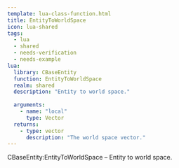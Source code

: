 ```yaml
---
template: lua-class-function.html
title: EntityToWorldSpace
icon: lua-shared
tags:
  - lua
  - shared
  - needs-verification
  - needs-example
lua:
  library: CBaseEntity
  function: EntityToWorldSpace
  realm: shared
  description: "Entity to world space."
  
  arguments:
    - name: "local"
      type: Vector
  returns:
    - type: vector
      description: "The world space vector."
---
```


<div class="lua__search__keywords">
CBaseEntity:EntityToWorldSpace &#x2013; Entity to world space.
</div>
